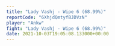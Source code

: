```yaml
---
title: "Lady Vashj - Wipe 6 (68.99%)"
reportCode: "6XhjdQmtyfBJDVzN"
player: "Ankw"
fight: "Lady Vashj - Wipe 6 (68.99%)"
date: 2021-10-03T19:05:08.133000+00:00
---
```

